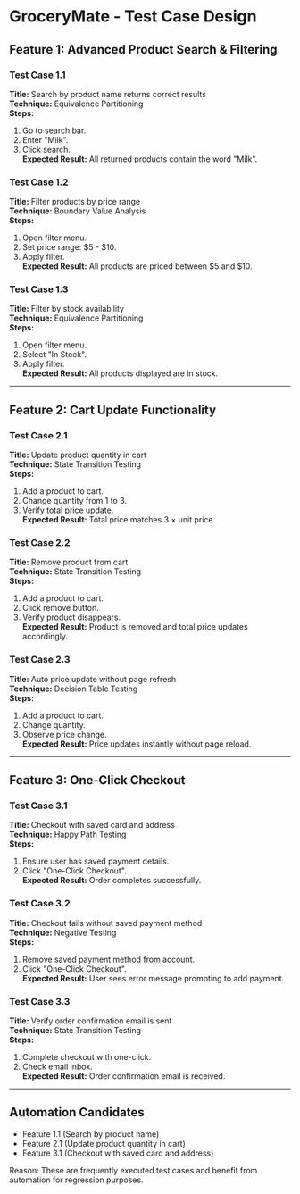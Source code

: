 # GroceryMate - Test Case Design

## Feature 1: Advanced Product Search & Filtering

### Test Case 1.1
**Title:** Search by product name returns correct results  
**Technique:** Equivalence Partitioning  
**Steps:**
1. Go to search bar.
2. Enter "Milk".
3. Click search.  
**Expected Result:** All returned products contain the word "Milk".

### Test Case 1.2
**Title:** Filter products by price range  
**Technique:** Boundary Value Analysis  
**Steps:**
1. Open filter menu.
2. Set price range: $5 - $10.
3. Apply filter.  
**Expected Result:** All products are priced between $5 and $10.

### Test Case 1.3
**Title:** Filter by stock availability  
**Technique:** Equivalence Partitioning  
**Steps:**
1. Open filter menu.
2. Select "In Stock".
3. Apply filter.  
**Expected Result:** All products displayed are in stock.

---
## Feature 2: Cart Update Functionality

### Test Case 2.1
**Title:** Update product quantity in cart  
**Technique:** State Transition Testing  
**Steps:**
1. Add a product to cart.
2. Change quantity from 1 to 3.
3. Verify total price update.  
**Expected Result:** Total price matches 3 × unit price.

### Test Case 2.2
**Title:** Remove product from cart  
**Technique:** State Transition Testing  
**Steps:**
1. Add a product to cart.
2. Click remove button.
3. Verify product disappears.  
**Expected Result:** Product is removed and total price updates accordingly.

### Test Case 2.3
**Title:** Auto price update without page refresh  
**Technique:** Decision Table Testing  
**Steps:**
1. Add a product to cart.
2. Change quantity.
3. Observe price change.  
**Expected Result:** Price updates instantly without page reload.

---
## Feature 3: One-Click Checkout

### Test Case 3.1
**Title:** Checkout with saved card and address  
**Technique:** Happy Path Testing  
**Steps:**
1. Ensure user has saved payment details.
2. Click "One-Click Checkout".  
**Expected Result:** Order completes successfully.

### Test Case 3.2
**Title:** Checkout fails without saved payment method  
**Technique:** Negative Testing  
**Steps:**
1. Remove saved payment method from account.
2. Click "One-Click Checkout".  
**Expected Result:** User sees error message prompting to add payment.

### Test Case 3.3
**Title:** Verify order confirmation email is sent  
**Technique:** State Transition Testing  
**Steps:**
1. Complete checkout with one-click.
2. Check email inbox.  
**Expected Result:** Order confirmation email is received.

---
## Automation Candidates
- Feature 1.1 (Search by product name)
- Feature 2.1 (Update product quantity in cart)
- Feature 3.1 (Checkout with saved card and address)

Reason: These are frequently executed test cases and benefit from automation for regression purposes.
